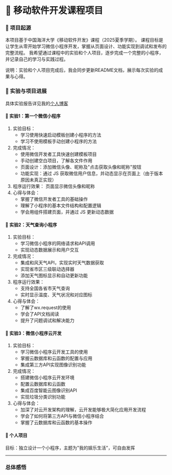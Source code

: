 # 📱 移动软件开发课程项目

### 🌟 项目起源

本项目基于中国海洋大学《移动软件开发》课程（2025夏季学期）。
课程目标是让学生从零开始学习微信小程序开发，掌握从页面设计、功能实现到调试和发布的完整流程。
我希望通过课程中的实验和个人项目，逐步完成一个完整的小程序，并记录自己的学习与实践过程。

说明：实验和个人项目完成后，我会同步更新README文档，展示每次实验的成果与心得。

### 🧩 实验与项目进展

具体实验报告详见我的[个人博客](https://subingchunk-hue.github.io/chunk.github.io/)

#### 🚩 实验1：第一个微信小程序
1. 实验目标：
   - 学习使用快速启动模板创建小程序的方法
   - 学习不使用模板手动创建小程序的方法
2. 完成情况：
   - 使用微信开发者工具快速创建模板项目
   - 手动创建空白项目，了解各文件作用
   - 页面设计：添加微信头像、昵称及"点击获取头像和昵称"按钮
   - 功能实现：通过 JS 获取微信用户信息，并动态显示在页面上（由于版本原因未真正实现）
3. 程序运行效果：
   页面显示微信头像和昵称
4. 心得与体会：
   - 掌握了微信开发者工具的基础操作
   - 理解了小程序的基本文件结构和配置逻辑
   - 学会用组件搭建页面，并通过 JS 更新动态数据

#### 🚩 实验2：天气查询小程序
1. 实验目标：
   - 学习微信小程序的网络请求和API调用
   - 实现动态数据展示和用户交互
2. 完成情况：
   - 集成和风天气API，实现实时天气数据获取
   - 实现省市区三级联动选择器
   - 添加天气图标显示和自动更新功能
3. 程序运行效果：
   - 支持全国各省市天气查询
   - 实时显示温度、天气状况和对应图标
4. 心得与体会：
   - 了解了wx.request的使用
   - 学会了API文档阅读
   - 提升了问题调试和解决能力

#### 🚩 实验3：微信小程序云开发
1. 实验目标：
   - 学习微信小程序云开发工具的使用
   - 掌握云数据库和云函数的配置与应用
   - 集成第三方API实现图像识别功能
2. 完成情况：
   - 搭建微信小程序云开发环境
   - 配置云数据库和云函数
   - 集成百度智能云图像识别API
   - 实现垃圾分类识别功能
3. 心得与体会：
   - 加深了对云开发架构的理解，云开发能够极大简化应用开发流程
   - 学会了如何将第三方API与微信小程序结合
   - 掌握了云数据库和云函数的基本操作

#### 🚀 个人项目

目标：独立设计一个小程序，主题为"我的娱乐生活"，可自由发挥

---

### 总体感悟
